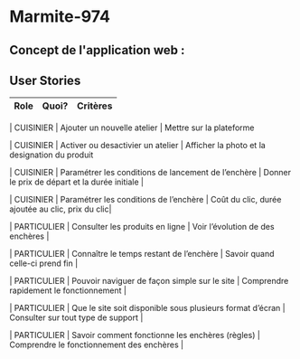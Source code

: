 # Marmite-974
 
## Concept de l'application web :


## User Stories 

| Role           | Quoi?                                                         | Critères                                         |
| :--------------| :-------------------------------------------------------------| :------------------------------------------------|

|   CUISINIER    | Ajouter un nouvelle atelier                                   | Mettre sur la plateforme            

|   CUISINIER    |    Activer ou desactivier un atelier                          | Afficher la photo et la designation    du                     produit                 

|   CUISINIER    | Paramétrer les conditions de lancement de l’enchère           | Donner le prix de départ et la durée initiale    |

|   CUISINIER    | Paramétrer les conditions de l’enchère                        | Coût du clic, durée ajoutée au clic, prix du clic|

|  PARTICULIER   | Consulter les produits en ligne                               | Voir l’évolution de des enchères                 |


|  PARTICULIER   | Connaître le temps restant de l’enchère                       | Savoir quand celle-ci prend fin                  |


|  PARTICULIER   | Pouvoir naviguer de façon simple sur le site                  | Comprendre rapidement le fonctionnement          |


|  PARTICULIER   | Que le site soit disponible sous plusieurs format d’écran | Consulter sur tout type de support                   |


|  PARTICULIER   | Savoir comment fonctionne les enchères (règles)           | Comprendre le fonctionnement des enchères            |
